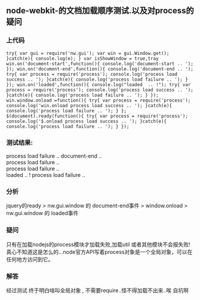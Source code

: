 ## node-webkit-的文档加载顺序测试.以及对process的疑问

### 上代码
`try{
	var gui = require('nw.gui');
	var win = gui.Window.get();
}catch(e){
	console.log(e);
}
var isShowWindow = true,tray
win.on('document-start',function(){
	console.log('document-start .. ');
});
win.on('document-end',function(){
	console.log('document-end .. ');
	try{
		var process = require('process');
		console.log('process load success .. ');
	}catch(e){
		console.log('process load failure .. ');
	}
});
win.on('loaded',function(){
	console.log("loaded  .. !");
	try{
		var process = require('process');
		console.log('process load success .. ');
	}catch(e){
		console.log('process load failure .. ');
	}
});
win.window.onload =function(){
	try{
		var process = require('process');
		console.log('win.onload process load success .. ');
	}catch(e){
		console.log('process load failure .. ');
	}
};
$(document).ready(function(){
	try{
		var process = require('process');
		console.log('$.onload process load success .. ');
	}catch(e){
		console.log('process load failure .. ');
	}
});`
### 测试结果:
process load failure .. 
document-end ..  
process load failure ..  
process load failure ..  
loaded  .. ! 
process load failure ..  

### 分析
jquery的ready > nw.gui.window 的 document-end事件 > window.onload >  nw.gui.window 的 loaded事件
### 疑问
只有在加载nodejs的process模块才加载失败,加载util 或者其他模块不会报失败! 真心不知道这是怎么的...node官方API写着process对象是一个全局对象，可以在任何地方访问到它。

### 解答
经过测试 终于明白啥叫全局对象 , 不需要require..怪不得加载不出来..唉 自坑啊